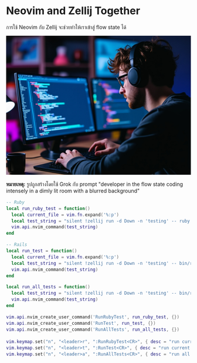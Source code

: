 # Neovim and Zellij Together

การใช้ Neovim กับ Zellij จะช่วยทำให้เราเข้าสู่ flow state ได้

![](./img/grok-developer-in-the-flow-state-coding-intensely-in-a-dimly-lit-room-with-a-blurred-background.jpg)

**หมายเหตุ:** รูปถูกสร้างโดยใช้ Grok กับ prompt "developer in the flow state coding intensely in a dimly lit room with a blurred background"

```lua
-- Ruby
local run_ruby_test = function()
  local current_file = vim.fn.expand('%:p')
  local test_string = "silent !zellij run -d Down -n 'testing' -- ruby " .. current_file
  vim.api.nvim_command(test_string)
end
```

```lua
-- Rails
local run_test = function()
  local current_file = vim.fn.expand('%:p')
  local test_string = "silent !zellij run -d Down -n 'testing' -- bin/rails test " .. current_file
  vim.api.nvim_command(test_string)
end
```

```lua
local run_all_tests = function()
  local test_string = "silent !zellij run -d Down -n 'testing' -- bin/rails test"
  vim.api.nvim_command(test_string)
end
```

```lua
vim.api.nvim_create_user_command('RunRubyTest', run_ruby_test, {})
vim.api.nvim_create_user_command('RunTest', run_test, {})
vim.api.nvim_create_user_command('RunAllTests', run_all_tests, {})

vim.keymap.set("n", "<leader>r", ":RunRubyTest<CR>", { desc = "run current file test" })
vim.keymap.set("n", "<leader>t", ":RunTest<CR>", { desc = "run current file test" })
vim.keymap.set("n", "<leader>a", ":RunAllTests<CR>", { desc = "run all tests" })
```
